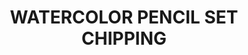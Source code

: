 ---
layout: product
title: "WATERCOLOR PENCIL SET CHIPPING"
price: "750" 
desc: "Set drvenih bojica"
img_path: "/assets/img/AK10042.jpg"
brand: "AK"
available: true
special_offer: true
new: false
soon: false
cat: "060000"
subcat: "060200"
subsubcat: "00"
sifra: "AK10042"
popular: false
---